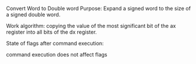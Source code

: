 Convert Word to Double word
Purpose: Expand a signed word to the size of a signed double word.

Work algorithm:
copying the value of the most significant bit of the ax register into all bits of the dx register. 

State of flags after command execution:

command execution does not affect flags
